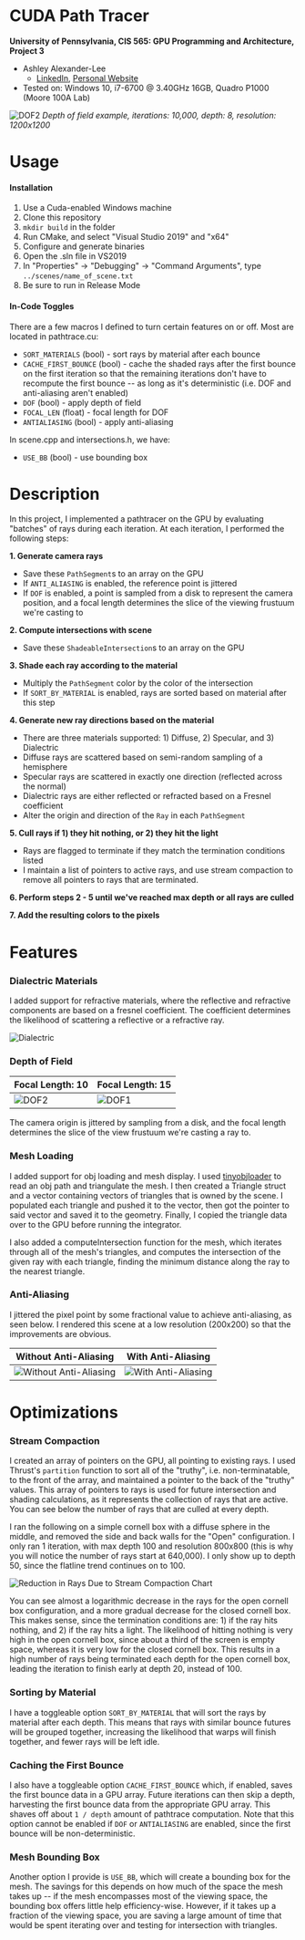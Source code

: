 CUDA Path Tracer
================

**University of Pennsylvania, CIS 565: GPU Programming and Architecture, Project 3**

* Ashley Alexander-Lee
  * [LinkedIn](linkedin.com/in/asalexanderlee), [Personal Website](https://asalexanderlee.myportfolio.com/)
* Tested on: Windows 10, i7-6700 @ 3.40GHz 16GB, Quadro P1000 (Moore 100A Lab)

![DOF2](img/final_renders/cornell.2021-10-07_19-19-01z.10000samp.png)
*Depth of field example, iterations: 10,000, depth: 8, resolution: 1200x1200*

Usage
=====

#### Installation
1. Use a Cuda-enabled Windows machine
2. Clone this repository
3. `mkdir build` in the folder
4. Run CMake, and select "Visual Studio 2019" and "x64"
5. Configure and generate binaries
6. Open the .sln file in VS2019
7. In "Properties" -> "Debugging" -> "Command Arguments", type `../scenes/name_of_scene.txt`
8. Be sure to run in Release Mode

#### In-Code Toggles
There are a few macros I defined to turn certain features on or off. Most are located in pathtrace.cu:
- `SORT_MATERIALS` (bool) - sort rays by material after each bounce
- `CACHE_FIRST_BOUNCE` (bool) - cache the shaded rays after the first bounce on the first iteration so that the remaining iterations don't have to recompute the first bounce -- as long as it's deterministic (i.e. DOF and anti-aliasing aren't enabled)
- `DOF` (bool) - apply depth of field
- `FOCAL_LEN` (float) - focal length for DOF
- `ANTIALIASING` (bool) - apply anti-aliasing

In scene.cpp and intersections.h, we have:
- `USE_BB` (bool) - use bounding box


Description
=============
In this project, I implemented a pathtracer on the GPU by evaluating "batches" of rays during each iteration. At each iteration, I performed the following steps:

**1. Generate camera rays**
- Save these `PathSegment`s to an array on the GPU
- If `ANTI_ALIASING` is enabled, the reference point is jittered
- If `DOF` is enabled, a point is sampled from a disk to represent the camera position, and a focal length determines the slice of the viewing frustuum we're casting to

**2. Compute intersections with scene**
- Save these `ShadeableIntersection`s to an array on the GPU

**3. Shade each ray according to the material**
- Multiply the `PathSegment` color by the color of the intersection
- If `SORT_BY_MATERIAL` is enabled, rays are sorted based on material after this step

**4. Generate new ray directions based on the material**
- There are three materials supported: 1) Diffuse, 2) Specular, and 3) Dialectric
- Diffuse rays are scattered based on semi-random sampling of a hemisphere
- Specular rays are scattered in exactly one direction (reflected across the normal)
- Dialectric rays are either reflected or refracted based on a Fresnel coefficient
- Alter the origin and direction of the `Ray` in each `PathSegment`

**5. Cull rays if 1) they hit nothing, or 2) they hit the light**
- Rays are flagged to terminate if they match the termination conditions listed
- I maintain a list of pointers to active rays, and use stream compaction to remove all pointers to rays that are terminated.

**6. Perform steps 2 - 5 until we've reached max depth or all rays are culled**

**7. Add the resulting colors to the pixels**

Features
========
### Dialectric Materials
I added support for refractive materials, where the reflective and refractive components are based on a fresnel coefficient. The coefficient determines the likelihood of scattering a reflective or a refractive ray. 

![Dialectric](img/cornell.2021-10-02_20-31-01z.240samp.png)

### Depth of Field

| Focal Length: 10 | Focal Length: 15 |
| ---------------- | ---------------- |
| ![DOF2](img/final_renders/cornell.2021-10-07_19-19-01z.10000samp.png) |![DOF1](img/final_renders/cornell.2021-10-07_19-03-36z.10000samp.png)|

The camera origin is jittered by sampling from a disk, and the focal length determines the slice of the view frustuum we're casting a ray to. 

### Mesh Loading
I added support for obj loading and mesh display. I used [tinyobjloader](https://github.com/tinyobjloader/tinyobjloader) to read an obj path and triangulate the mesh. I then created a Triangle struct and a vector containing vectors of triangles that is owned by the scene. I populated each triangle and pushed it to the vector, then got the pointer to said vector and saved it to the geometry. Finally, I copied the triangle data over to the GPU before running the integrator.

I also added a computeIntersection function for the mesh, which iterates through all of the mesh's triangles, and computes the intersection of the given ray with each triangle, finding the minimum distance along the ray to the nearest triangle. 

### Anti-Aliasing
I jittered the pixel point by some fractional value to achieve anti-aliasing, as seen below. I rendered this scene at a low resolution (200x200) so that the improvements are obvious.

| Without Anti-Aliasing | With Anti-Aliasing |
| --------------------- | ------------------ |
| ![Without Anti-Aliasing](img/final_renders/cornell.2021-10-07_22-22-41z.5000samp.png) | ![With Anti-Aliasing](img/final_renders/cornell.2021-10-07_22-20-52z.5000samp.png) |

Optimizations
============

### Stream Compaction

I created an array of pointers on the GPU, all pointing to existing rays. I used Thrust's `partition` function to sort all of the "truthy", i.e. non-terminatable, to the front of the array, and maintained a pointer to the back of the "truthy" values. This array of pointers to rays is used for future intersection and shading calculations, as it represents the collection of rays that are active. You can see below the number of rays that are culled at every depth. 

I ran the following on a simple cornell box with a diffuse sphere in the middle, and removed the side and back walls for the "Open" configuration. I only ran 1 iteration, with max depth 100 and resolution 800x800 (this is why you will notice the number of rays start at 640,000). I only show up to depth 50, since the flatline trend continues on to 100. 

![Reduction in Rays Due to Stream Compaction Chart](img/ReductioninRaysDueToStreamCompaction.png)

You can see almost a logarithmic decrease in the rays for the open cornell box configuration, and a more gradual decrease for the closed cornell box. This makes sense, since the termination conditions are: 1) if the ray hits nothing, and 2) if the ray hits a light. The likelihood of hitting nothing is very high in the open cornell box, since about a third of the screen is empty space, whereas it is very low for the closed cornell box. This results in a high number of rays being terminated each depth for the open cornell box, leading the iteration to finish early at depth 20, instead of 100. 

### Sorting by Material

I have a toggleable option `SORT_BY_MATERIAL` that will sort the rays by material after each depth. This means that rays with similar bounce futures will be grouped together, increasing the likelihood that warps will finish together, and fewer rays will be left idle.

### Caching the First Bounce

I also have a toggleable option `CACHE_FIRST_BOUNCE` which, if enabled, saves the first bounce data in a GPU array. Future iterations can then skip a depth, harvesting the first bounce data from the appropriate GPU array. This shaves off about `1 / depth` amount of pathtrace computation. Note that this option cannot be enabled if `DOF` or `ANTIALIASING` are enabled, since the first bounce will be non-deterministic. 

### Mesh Bounding Box

Another option I provide is `USE_BB`, which will create a bounding box for the mesh. The savings for this depends on how much of the space the mesh takes up -- if the mesh encompasses most of the viewing space, the bounding box offers little help efficiency-wise. However, if it takes up a fraction of the viewing space, you are saving a large amount of time that would be spent iterating over and testing for intersection with triangles.
